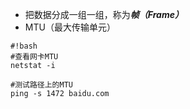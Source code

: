 * 把数据分成一组一组，称为***帧（Frame）***
* MTU（最大传输单元）

```
#!bash
#查看网卡MTU
netstat -i

#测试路径上的MTU
ping -s 1472 baidu.com
```